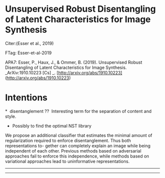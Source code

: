 Unsupervised Robust Disentangling of Latent Characteristics for Image Synthesis
===============================================================================



Citer:(Esser et al., 2019)

FTag: Esser-et-al-2019

APA7: Esser, P., Haux, J., & Ommer, B. (2019). Unsupervised Robust Disentangling of Latent Characteristics for Image Synthesis. _ArXiv:1910.10223 [Cs] _. [http://arxiv.org/abs/1910.10223] (http://arxiv.org/abs/1910.10223)



Intentions
==========

\*  disentanglement ??  Interesting term for the separation of content and style.

* Possibly to find the optimal NST library



We propose an additional classifier that estimates the minimal amount of regularization required to enforce disentanglement. Thus both representations to- gether can completely explain an image while being independent of each other. Previous methods based on adversarial approaches fail to enforce this independence, while methods based on variational approaches lead to uninformative representations.






----

----

